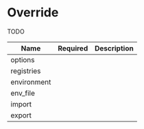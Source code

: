 # Override

TODO

| Name        | Required | Description |
| ----------- | -------- | ----------- |
| options     |          | |
| registries  |          | |
| environment |          | |
| env_file    |          | |
| import      |          | |
| export      |          | |
